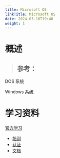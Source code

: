 ```yaml
---
title: Microsoft OS
linkTitle: Microsoft OS
date: 2024-03-16T19:40
weight: 1
---
```


# 概述

> 参考：
> - 

DOS 系统

Windows 系统

# 学习资料

[官方学习](https://learn.microsoft.com/)

- [培训](https://learn.microsoft.com/training/)
- [认证](https://learn.microsoft.com/certifications/)
- [文档](https://learn.microsoft.com//docs/)
